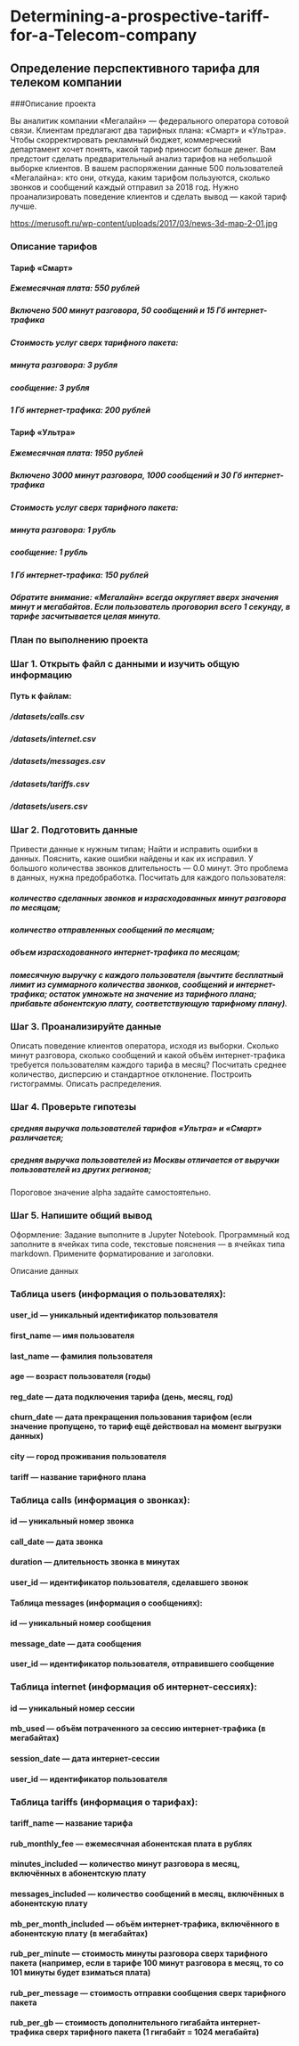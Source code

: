 # Determining-a-prospective-tariff-for-a-Telecom-company

## Определение перспективного тарифа для телеком компании

###Описание проекта

Вы аналитик компании «Мегалайн» — федерального оператора сотовой связи. Клиентам предлагают два тарифных плана: «Смарт» и «Ультра». Чтобы скорректировать рекламный бюджет, коммерческий департамент хочет понять, какой тариф приносит больше денег.
Вам предстоит сделать предварительный анализ тарифов на небольшой выборке клиентов. В вашем распоряжении данные 500 пользователей «Мегалайна»: кто они, откуда, каким тарифом пользуются, сколько звонков и сообщений каждый отправил за 2018 год. Нужно проанализировать поведение клиентов и сделать вывод — какой тариф лучше.

https://merusoft.ru/wp-content/uploads/2017/03/news-3d-map-2-01.jpg


### Описание тарифов
#### Тариф «Смарт»
##### Ежемесячная плата: 550 рублей
##### Включено 500 минут разговора, 50 сообщений и 15 Гб интернет-трафика
##### Стоимость услуг сверх тарифного пакета:
##### минута разговора: 3 рубля
##### сообщение: 3 рубля
##### 1 Гб интернет-трафика: 200 рублей

#### Тариф «Ультра»
##### Ежемесячная плата: 1950 рублей
##### Включено 3000 минут разговора, 1000 сообщений и 30 Гб интернет-трафика
##### Стоимость услуг сверх тарифного пакета:
##### минута разговора: 1 рубль
##### сообщение: 1 рубль
##### 1 Гб интернет-трафика: 150 рублей

##### Обратите внимание: «Мегалайн» всегда округляет вверх значения минут и мегабайтов. Если пользователь проговорил всего 1 секунду, в тарифе засчитывается целая минута.

### План по выполнению проекта

### Шаг 1. Открыть файл с данными и изучить общую информацию

#### Путь к файлам:
##### /datasets/calls.csv
##### /datasets/internet.csv
##### /datasets/messages.csv
##### /datasets/tariffs.csv
##### /datasets/users.csv

### Шаг 2. Подготовить данные

Привести данные к нужным типам;
Найти и исправить ошибки в данных.
Пояснить, какие ошибки найдены и как их исправил. У большого количества звонков длительность — 0.0 минут. Это проблема в данных, нужна предобработка.
Посчитать для каждого пользователя:
##### количество сделанных звонков и израсходованных минут разговора по месяцам;
##### количество отправленных сообщений по месяцам;
##### объем израсходованного интернет-трафика по месяцам;
##### помесячную выручку с каждого пользователя (вычтите бесплатный лимит из суммарного количества звонков, сообщений и интернет-трафика; остаток умножьте на значение из тарифного плана; прибавьте абонентскую плату, соответствующую тарифному плану).

### Шаг 3. Проанализируйте данные

Опиcать поведение клиентов оператора, исходя из выборки. Сколько минут разговора, сколько сообщений и какой объём интернет-трафика требуется пользователям каждого тарифа в месяц? Посчитать среднее количество, дисперсию и стандартное отклонение. Построить гистограммы. Описать распределения.

### Шаг 4. Проверьте гипотезы

##### средняя выручка пользователей тарифов «Ультра» и «Смарт» различается;
##### средняя выручка пользователей из Москвы отличается от выручки пользователей из других регионов;
Пороговое значение alpha задайте самостоятельно.

### Шаг 5. Напишите общий вывод
Оформление: Задание выполните в Jupyter Notebook. Программный код заполните в ячейках типа code, текстовые пояснения — в ячейках типа markdown. Примените форматирование и заголовки.

Описание данных
### Таблица users (информация о пользователях):
#### user_id — уникальный идентификатор пользователя
#### first_name — имя пользователя
#### last_name — фамилия пользователя
#### age — возраст пользователя (годы)
#### reg_date — дата подключения тарифа (день, месяц, год)
#### churn_date — дата прекращения пользования тарифом (если значение пропущено, то тариф ещё действовал на момент выгрузки данных)
#### city — город проживания пользователя
#### tariff — название тарифного плана

### Таблица calls (информация о звонках):

#### id — уникальный номер звонка
#### call_date — дата звонка
#### duration — длительность звонка в минутах
#### user_id — идентификатор пользователя, сделавшего звонок
#### Таблица messages (информация о сообщениях):
#### id — уникальный номер сообщения
#### message_date — дата сообщения
#### user_id — идентификатор пользователя, отправившего сообщение

### Таблица internet (информация об интернет-сессиях):
#### id — уникальный номер сессии
#### mb_used — объём потраченного за сессию интернет-трафика (в мегабайтах)
#### session_date — дата интернет-сессии
#### user_id — идентификатор пользователя

### Таблица tariffs (информация о тарифах):
#### tariff_name — название тарифа
#### rub_monthly_fee — ежемесячная абонентская плата в рублях
#### minutes_included — количество минут разговора в месяц, включённых в абонентскую плату
#### messages_included — количество сообщений в месяц, включённых в абонентскую плату
#### mb_per_month_included — объём интернет-трафика, включённого в абонентскую плату (в мегабайтах)
#### rub_per_minute — стоимость минуты разговора сверх тарифного пакета (например, если в тарифе 100 минут разговора в месяц, то со 101 минуты будет взиматься плата)
#### rub_per_message — стоимость отправки сообщения сверх тарифного пакета
#### rub_per_gb — стоимость дополнительного гигабайта интернет-трафика сверх тарифного пакета (1 гигабайт = 1024 мегабайта)
